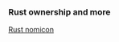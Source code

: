 ### Rust ownership and more 

[Rust nomicon](https://doc.rust-lang.org/nomicon/borrow-splitting.html)